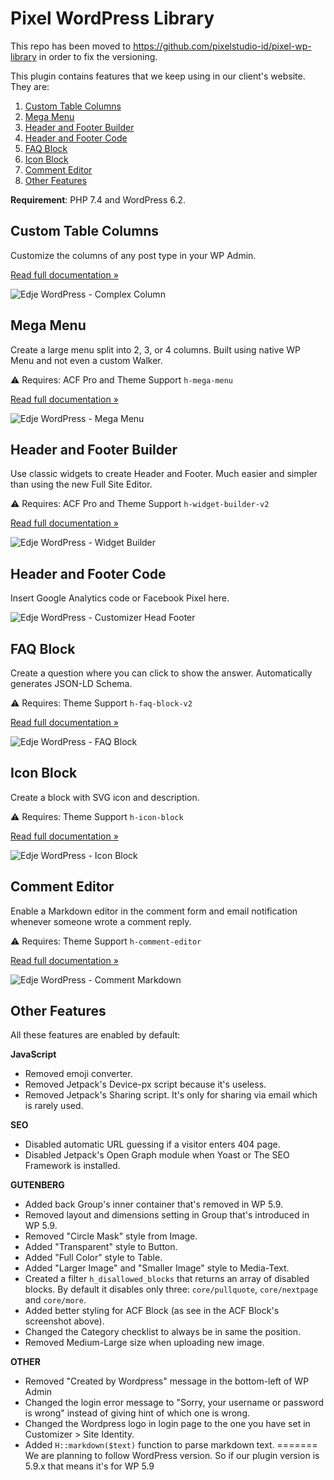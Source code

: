 # Pixel WordPress Library

This repo has been moved to https://github.com/pixelstudio-id/pixel-wp-library in order to fix the versioning.

This plugin contains features that we keep using in our client's website. They are:

1. [Custom Table Columns](#custom-table-columns)
1. [Mega Menu](#mega-menu)
1. [Header and Footer Builder](#header-and-footer-builder)
1. [Header and Footer Code](#header-and-footer-code)
1. [FAQ Block](#faq-block)
1. [Icon Block](#icon-block)
1. [Comment Editor](#comment-editor)
1. [Other Features](#other-features)

**Requirement**: PHP 7.4 and WordPress 6.2.

## Custom Table Columns

Customize the columns of any post type in your WP Admin.

[Read full documentation »](https://github.com/hrsetyono/edje-wp-library/wiki/Custom-Table-Columns)

![Edje WordPress - Complex Column](https://raw.github.com/hrsetyono/cdn/master/edje-wp-library/column.jpg)

## Mega Menu

Create a large menu split into 2, 3, or 4 columns. Built using native WP Menu and not even a custom Walker.

⚠️ Requires: ACF Pro and Theme Support `h-mega-menu`

[Read full documentation »](https://github.com/hrsetyono/edje-wp-library/wiki/Mega-Menu)

![Edje WordPress - Mega Menu](https://raw.github.com/hrsetyono/cdn/master/edje-wp-library/mega-menu.jpg)

## Header and Footer Builder

Use classic widgets to create Header and Footer. Much easier and simpler than using the new Full Site Editor.

⚠️ Requires: ACF Pro and Theme Support `h-widget-builder-v2`

[Read full documentation »](https://github.com/hrsetyono/edje-wp-library/wiki/Header-and-Footer-Builder)

![Edje WordPress - Widget Builder](https://raw.github.com/hrsetyono/cdn/master/edje-wp-library/widget-builder.jpg)

## Header and Footer Code

Insert Google Analytics code or Facebook Pixel here.

![Edje WordPress - Customizer Head Footer](https://raw.github.com/hrsetyono/cdn/master/edje-wp-library/customizer-head-footer.jpg)

## FAQ Block

Create a question where you can click to show the answer. Automatically generates JSON-LD Schema.

⚠️ Requires: Theme Support `h-faq-block-v2`

[Read full documentation »](https://github.com/hrsetyono/edje-wp-library/wiki/Gutenberg-–-FAQ-Block)

![Edje WordPress - FAQ Block](https://raw.github.com/hrsetyono/cdn/master/edje-wp-library/gutenberg-faq-block-v2.jpg)

## Icon Block

Create a block with SVG icon and description.

⚠️ Requires: Theme Support `h-icon-block`

[Read full documentation »](https://github.com/hrsetyono/edje-wp-library/wiki/Gutenberg-–-Icon-Block)

![Edje WordPress - Icon Block](https://raw.github.com/hrsetyono/cdn/master/edje-wp-library/gutenberg-icon-block.jpg)

## Comment Editor

Enable a Markdown editor in the comment form and email notification whenever someone wrote a comment reply.

⚠️ Requires: Theme Support `h-comment-editor`

[Read full documentation »](https://github.com/hrsetyono/edje-wp-library/wiki/Comment-%E2%80%93-Editor-&-Reply-Notification)

![Edje WordPress - Comment Markdown](https://raw.github.com/hrsetyono/cdn/master/edje-wp-library/comment-md-editor.jpg)


## Other Features

All these features are enabled by default:

**JavaScript**

- Removed emoji converter.
- Removed Jetpack's Device-px script because it's useless.
- Removed Jetpack's Sharing script. It's only for sharing via email which is rarely used.

**SEO**

- Disabled automatic URL guessing if a visitor enters 404 page.
- Disabled Jetpack's Open Graph module when Yoast or The SEO Framework is installed.

**GUTENBERG**

- Added back Group's inner container that's removed in WP 5.9.
- Removed layout and dimensions setting in Group that's introduced in WP 5.9.
- Removed "Circle Mask" style from Image.
- Added "Transparent" style to Button.
- Added "Full Color" style to Table.
- Added "Larger Image" and "Smaller Image" style to Media-Text.
- Created a filter `h_disallowed_blocks` that returns an array of disabled blocks. By default it disables only three: `core/pullquote`, `core/nextpage` and `core/more`.
- Added better styling for ACF Block (as see in the ACF Block's screenshot above).
- Changed the Category checklist to always be in same the position.
- Removed Medium-Large size when uploading new image.

**OTHER**

- Removed "Created by Wordpress" message in the bottom-left of WP Admin
- Changed the login error message to "Sorry, your username or password is wrong" instead of giving hint of which one is wrong.
- Changed the Wordpress logo in login page to the one you have set in Customizer > Site Identity.
- Added `H::markdown($text)` function to parse markdown text.
=======
We are planning to follow WordPress version. So if our plugin version is 5.9.x that means it's for WP 5.9
